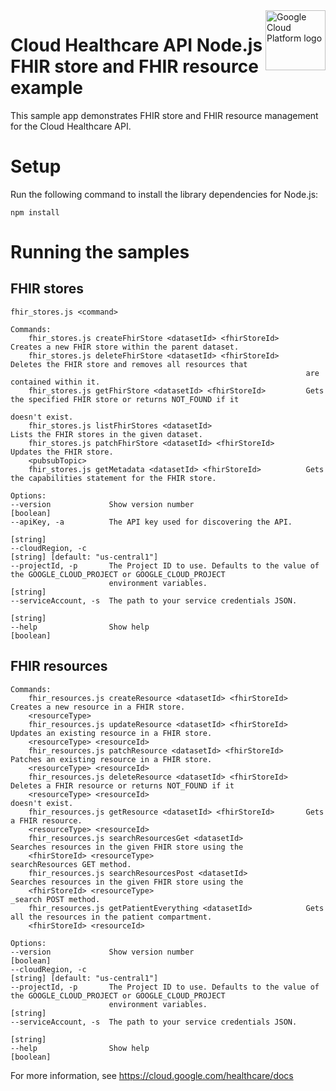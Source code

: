 <img src="https://avatars2.githubusercontent.com/u/2810941?v=3&s=96" alt="Google Cloud Platform logo" title="Google Cloud Platform" align="right" height="96" width="96"/>

# Cloud Healthcare API Node.js FHIR store and FHIR resource example

This sample app demonstrates FHIR store and FHIR resource management for the Cloud Healthcare API.

# Setup

Run the following command to install the library dependencies for Node.js:

    npm install

# Running the samples

## FHIR stores

    fhir_stores.js <command>

    Commands:
        fhir_stores.js createFhirStore <datasetId> <fhirStoreId>      Creates a new FHIR store within the parent dataset.
        fhir_stores.js deleteFhirStore <datasetId> <fhirStoreId>      Deletes the FHIR store and removes all resources that
                                                                      are contained within it.
        fhir_stores.js getFhirStore <datasetId> <fhirStoreId>         Gets the specified FHIR store or returns NOT_FOUND if it
                                                                      doesn't exist.
        fhir_stores.js listFhirStores <datasetId>                     Lists the FHIR stores in the given dataset.
        fhir_stores.js patchFhirStore <datasetId> <fhirStoreId>       Updates the FHIR store.
        <pubsubTopic>
        fhir_stores.js getMetadata <datasetId> <fhirStoreId>          Gets the capabilities statement for the FHIR store.

    Options:
    --version             Show version number                                                                    [boolean]
    --apiKey, -a          The API key used for discovering the API.
                                                                                                                  [string]
    --cloudRegion, -c                                                                    [string] [default: "us-central1"]
    --projectId, -p       The Project ID to use. Defaults to the value of the GOOGLE_CLOUD_PROJECT or GOOGLE_CLOUD_PROJECT
                          environment variables.                                                                  [string]
    --serviceAccount, -s  The path to your service credentials JSON.
                                                                                                                  [string]
    --help                Show help                                                                              [boolean]


## FHIR resources

    Commands:
        fhir_resources.js createResource <datasetId> <fhirStoreId>    Creates a new resource in a FHIR store.
        <resourceType>
        fhir_resources.js updateResource <datasetId> <fhirStoreId>    Updates an existing resource in a FHIR store.
        <resourceType> <resourceId>
        fhir_resources.js patchResource <datasetId> <fhirStoreId>     Patches an existing resource in a FHIR store.
        <resourceType> <resourceId>
        fhir_resources.js deleteResource <datasetId> <fhirStoreId>    Deletes a FHIR resource or returns NOT_FOUND if it
        <resourceType> <resourceId>                                   doesn't exist.
        fhir_resources.js getResource <datasetId> <fhirStoreId>       Gets a FHIR resource.
        <resourceType> <resourceId>
        fhir_resources.js searchResourcesGet <datasetId>              Searches resources in the given FHIR store using the
        <fhirStoreId> <resourceType>                                  searchResources GET method.
        fhir_resources.js searchResourcesPost <datasetId>             Searches resources in the given FHIR store using the
        <fhirStoreId> <resourceType>                                  _search POST method.
        fhir_resources.js getPatientEverything <datasetId>            Gets all the resources in the patient compartment.
        <fhirStoreId> <resourceId>

    Options:
    --version             Show version number                                                                    [boolean]
    --cloudRegion, -c                                                                    [string] [default: "us-central1"]
    --projectId, -p       The Project ID to use. Defaults to the value of the GOOGLE_CLOUD_PROJECT or GOOGLE_CLOUD_PROJECT
                          environment variables.                                                                  [string]
    --serviceAccount, -s  The path to your service credentials JSON.
                                                                                                                  [string]
    --help                Show help                                                                              [boolean]

For more information, see https://cloud.google.com/healthcare/docs
